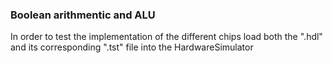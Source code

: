 ### Boolean arithmentic and ALU

In order to test the implementation of the different chips load both the
".hdl" and its corresponding ".tst" file into the HardwareSimulator
